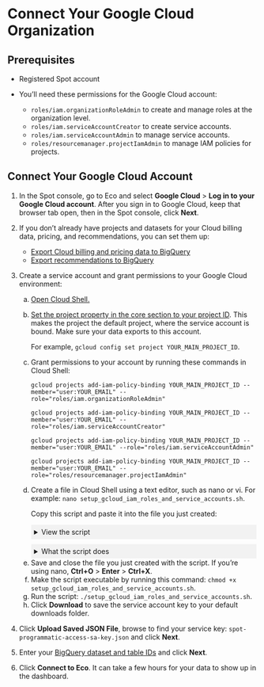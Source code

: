# Connect Your Google Cloud Organization

## Prerequisites

* Registered Spot account

* You’ll need these permissions for the Google Cloud account:
   * `roles/iam.organizationRoleAdmin` to create and manage roles at the organization level.
   * `roles/iam.serviceAccountCreator` to create service accounts.
   * `roles/iam.serviceAccountAdmin` to manage service accounts.
   * `roles/resourcemanager.projectIamAdmin` to manage IAM policies for projects.
   
## Connect Your Google Cloud Account

1. In the Spot console, go to Eco and select **Google Cloud** &gt; **Log in to your Google Cloud account**. After you sign in to Google Cloud, keep that browser tab open, then in the Spot console, click **Next**.
2. If you don’t already have projects and datasets for your Cloud billing data, pricing, and recommendations, you can set them up:
   * [Export Cloud billing and pricing data to BigQuery](https://cloud.google.com/billing/docs/how-to/export-data-bigquery)
   * [Export recommendations to BigQuery](https://cloud.google.com/billing/docs/how-to/export-data-bigquery) 
3. Create a service account and grant permissions to your Google Cloud environment:
   <ol style="list-style-type: lower-alpha;">
    <li>
      <a href="https://cloud.google.com/shell/docs/using-cloud-shell">Open Cloud Shell.</a>
    </li>
    <li>
      <p><a href="https://cloud.google.com/sdk/gcloud/reference/config/set?id=examples#:~:text=gcloud_command%2Dline_tool_preferences.-,EXAMPLES,-To%20set%20the">Set the project property in the core section to your project ID</a>. This makes the project the default project, where the service account is bound. Make sure your data exports to this account.</p>
      <p>For example, <code>gcloud config set project YOUR_MAIN_PROJECT_ID</code>.</p>
    </li>
    <li>
      <p>Grant permissions to your account by running these commands in Cloud Shell:</p>
      <p><code>gcloud projects add-iam-policy-binding YOUR_MAIN_PROJECT_ID --member="user:YOUR_EMAIL" --role="roles/iam.organizationRoleAdmin"</code></p>
      <p><code>gcloud projects add-iam-policy-binding YOUR_MAIN_PROJECT_ID --member="user:YOUR_EMAIL" --role="roles/iam.serviceAccountCreator"</code></p>
      <p><code>gcloud projects add-iam-policy-binding YOUR_MAIN_PROJECT_ID --member="user:YOUR_EMAIL" --role="roles/iam.serviceAccountAdmin"</code></p>
      <p><code>gcloud projects add-iam-policy-binding YOUR_MAIN_PROJECT_ID --member="user:YOUR_EMAIL" --role="roles/resourcemanager.projectIamAdmin"</code></p>
    </li>
    <li>
      <p>Create a file in Cloud Shell using a text editor, such as nano or vi. For example: <code>nano setup_gcloud_iam_roles_and_service_accounts.sh</code>.</p>
      <p>Copy this script and paste it into the file you just created:</p>

      <details style="background:#f2f2f2; padding:6px; margin:10px 0px 0px 0px">
        <summary markdown="span"; font-weight:600" >View the script</summary>

   <div style="padding-left:16px">

     ````
     ANALYSIS_ORG_ID="$(gcloud projects get-ancestors ingresruletesting | awk '/TYPE: organization/{print id} {id=$2}')"
     SERVICE_ACCOUNT_ORG_ID="$(gcloud projects get-ancestors ingresruletesting | awk '/TYPE: organization/{print id} {id=$2}')"
     ANALYSIS_PROJECTS=("$(gcloud config get-value project --quiet)")
     SERVICE_ACCOUNT_PROJECT_LIST=("$(gcloud config get-value project --quiet)")
     ANALYSIS_ORG_ROLES=("roles/billing.viewer" "roles/browser")
     ANALYSIS_EMAILS=("rhardin@netapp.com" "gkuderna@netapp.com" "antevans@netapp.com")
     ANALYSIS_PROJECT_ROLE="roles/bigquery.dataViewer"
     ANALYSIS_CUSTOM_ROLE_NAME="spot-read-only-custom-role"
     ANALYSIS_CUSTOM_ROLE_TITLE="Spot Read-Only Custom Role"
     ANALYSIS_CUSTOM_ROLE_DESCRIPTION="Spot Read-Only Permissions needed for programmatic visibility into commitment and cost data"
     ANALYSIS_CUSTOM_ROLE_PERMISSIONS="bigquery.capacityCommitments.get,bigquery.capacityCommitments.list,bigquery.jobs.listAll,cloudasset.assets.exportComputeCommitments,cloudasset.assets.listComputeCommitments,compute.commitments.get,compute.commitments.list,compute.instances.get,compute.instances.list,recommender.bigqueryCapacityCommitmentsInsights.get,recommender.bigqueryCapacityCommitmentsInsights.list,recommender.bigqueryCapacityCommitmentsRecommendations.get,recommender.bigqueryCapacityCommitmentsRecommendations.list,recommender.commitmentUtilizationInsights.get,recommender.commitmentUtilizationInsights.list,recommender.spendBasedCommitmentInsights.get,recommender.spendBasedCommitmentInsights.list,recommender.spendBasedCommitmentRecommendations.get,recommender.spendBasedCommitmentRecommendations.list,recommender.spendBasedCommitmentRecommenderConfig.get,recommender.usageCommitmentRecommendations.get,recommender.usageCommitmentRecommendations.list"
     SERVICE_ACCOUNT_PROJECT_ROLES=("roles/bigquery.dataViewer")
     CURRENT_PROJECT_ID=$(gcloud config get-value project --quiet)
     SERVICE_ACCOUNT_NAME="spot-programmatic-access-sa" #between 6 and 30 characters
     SERVICE_ACCOUNT_DESCRIPTION="Spot Service Account created for Programmatic Access to Resources"
     SERVICE_ACCOUNT_DISPLAY_NAME="spot-programmatic-access-service-account"
     SERVICE_ACCOUNT_CUSTOM_ROLE_NAME="Spot_Programmatic_Access_Role"
     SERVICE_ACCOUNT_CUSTOM_ROLE_TITLE="Spot Programmatic Access Role"
     SERVICE_ACCOUNT_CUSTOM_ROLE_DESCRIPTION="Spot Custom Role for Programmatic Access"
     SERVICE_ACCOUNT_CUSTOM_ROLE_PERMISSIONS="monitoring.timeSeries.list,cloudquotas.quotas.get,cloudquotas.quotas.update,serviceusage.quotas.get,serviceusage.quotas.update,serviceusage.services.get,serviceusage.services.list"
     # Define organization roles needed for analysis.
     for ROLE in "${ANALYSIS_ORG_ROLES[@]}"; do
       for EMAIL in "${ANALYSIS_EMAILS[@]}"; do
         echo "Adding member: user:$EMAIL to role $ROLE ..."
         gcloud organizations add-iam-policy-binding $ANALYSIS_ORG_ID --role=$ROLE --member="user:$EMAIL"
       done
     done
     # Define the project role for BigQuery data viewing.
     for PROJECT in "${ANALYSIS_PROJECTS[@]}"; do
       for EMAIL in "${ANALYSIS_EMAILS[@]}"; do
         echo "Adding member: user:$EMAIL to role $ANALYSIS_PROJECT_ROLE in project $PROJECT ..."
         gcloud ANALYSIS_PROJECTS add-iam-policy-binding $PROJECT --role=$ANALYSIS_PROJECT_ROLE --member="user:$EMAIL"
       done
     done
     # Create a custom role with the defined permissions at the organization level.
     gcloud iam roles create "$ANALYSIS_CUSTOM_ROLE_NAME" --organization=$ANALYSIS_ORG_ID --description="$ANALYSIS_CUSTOM_ROLE_DESCRIPTION" --permissions="$ANALYSIS_CUSTOM_ROLE_PERMISSIONS" --stage="GA" --title="$ANALYSIS_CUSTOM_ROLE_TITLE"
     # Assign the custom role permissions to our team members at the organization level.
     for EMAIL in "${ANALYSIS_EMAILS[@]}"; do
       gcloud organizations add-iam-policy-binding $ANALYSIS_ORG_ID --member="user:$EMAIL" --role="organizations/$ANALYSIS_ORG_ID/roles/$ANALYSIS_CUSTOM_ROLE_NAME"
     done
     # Create the service account on the designated project.
     gcloud iam service-accounts create $SERVICE_ACCOUNT_NAME --description="$SERVICE_ACCOUNT_DESCRIPTION" --display-name="$SERVICE_ACCOUNT_DISPLAY_NAME"
     # Assign BigQuery data viewer permissions to the service account for each project that contains billing data.
     for PROJECT in "${SERVICE_ACCOUNT_PROJECT_LIST[@]}"; do
       for ROLE in "${SERVICE_ACCOUNT_PROJECT_ROLES[@]}"; do
         echo "Adding member: serviceAccount:$SERVICE_ACCOUNT_NAME@$CURRENT_PROJECT_ID.iam.gserviceaccount.com to role $ROLE ..."
         gcloud projects add-iam-policy-binding $PROJECT --role=$ROLE --member="serviceAccount:$SERVICE_ACCOUNT_NAME@$CURRENT_PROJECT_ID.iam.gserviceaccount.com"
       done
     done
     # Create a custom role at the organization level that will be assigned to the service account.
     gcloud iam roles create "$SERVICE_ACCOUNT_CUSTOM_ROLE_NAME" --organization=$SERVICE_ACCOUNT_ORG_ID --description="$SERVICE_ACCOUNT_CUSTOM_ROLE_DESCRIPTION" --permissions="$SERVICE_ACCOUNT_CUSTOM_ROLE_PERMISSIONS" --stage="GA" --title="$SERVICE_ACCOUNT_CUSTOM_ROLE_TITLE"
     # Assign the custom role to the service account at the organization level.
     gcloud organizations add-iam-policy-binding $SERVICE_ACCOUNT_ORG_ID --member="serviceAccount:$SERVICE_ACCOUNT_NAME@$CURRENT_PROJECT_ID.iam.gserviceaccount.com" --role="organizations/$SERVICE_ACCOUNT_ORG_ID/roles/$SERVICE_ACCOUNT_CUSTOM_ROLE_NAME"
     # Create an API key for the service account, download the key .json file, and save it to the current Cloud Shell instance.
     gcloud iam service-accounts keys create ~/spot-programmatic-access-sa-key.json --iam-account="$SERVICE_ACCOUNT_NAME@$CURRENT_PROJECT_ID.iam.gserviceaccount.com"
     # Attempt to download the key from the Cloud Shell instance to your local machine through the browser.
     cloudshell download spot-programmatic-access-sa-key.json
    ````

   </div>
   </details>

   <details style="background:#f2f2f2; padding:6px; margin:10px 0px 0px 0px">
        <summary markdown="span"; font-weight:600" >What the script does</summary>

   <div style="padding-left:16px">

   The script automates setting up IAM roles and service accounts in Google Cloud for programmatic access and analysis:
     * Retrieves organization IDs and project IDs for the GCP projects.
     * Assigns predefined roles to specific email addresses for both organizational and project-level access.
     * Creates a custom IAM role with specific permissions for data visibility and analysis.
     * Sets up a service account with a custom role and permissions for programmatic access to resources.
     * Generates and downloads a service account key for use in automated processes.

   </div>
   </details>
    </li>
    <li>Save and close the file you just created with the script. If you’re using nano, <b>Ctrl+O</b> &gt; <b>Enter</b> &gt; <b>Ctrl+X</b>.</li>
    <li>Make the script executable by running this command: <code>chmod +x setup_gcloud_iam_roles_and_service_accounts.sh</code>.</li>
    <li>Run the script: <code>./setup_gcloud_iam_roles_and_service_accounts.sh</code>.</li>
    <li>Click <b>Download</b> to save the service account key to your default downloads folder.</li>
   </ol>

4. Click **Upload Saved JSON File**, browse to find your service key: `spot-programmatic-access-sa-key.json` and click **Next**.
5. Enter your [BigQuery dataset and table IDs](https://cloud.google.com/bigquery/docs/listing-datasets) and click **Next**.
6. Click **Connect to Eco**. It can take a few hours for your data to show up in the dashboard.
